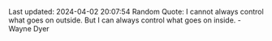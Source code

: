 Last updated: 2024-04-02 20:07:54
Random Quote: I cannot always control what goes on outside. But I can always control what goes on inside. - Wayne Dyer